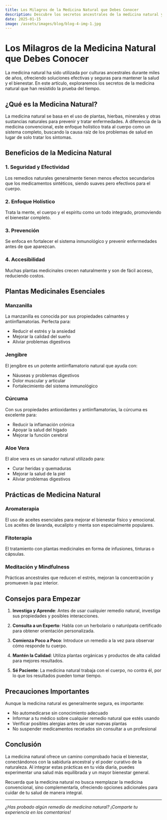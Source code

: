 ```yaml
---
title: Los Milagros de la Medicina Natural que Debes Conocer
description: Descubre los secretos ancestrales de la medicina natural y cómo pueden transformar tu vida y bienestar
date: 2025-01-15
image: /assets/images/blog/blog-4-img-1.jpg
---
```


# Los Milagros de la Medicina Natural que Debes Conocer

La medicina natural ha sido utilizada por culturas ancestrales durante miles de años, ofreciendo soluciones efectivas y seguras para mantener la salud y el bienestar. En este artículo, exploraremos los secretos de la medicina natural que han resistido la prueba del tiempo.

## ¿Qué es la Medicina Natural?

La medicina natural se basa en el uso de plantas, hierbas, minerales y otras sustancias naturales para prevenir y tratar enfermedades. A diferencia de la medicina convencional, este enfoque holístico trata al cuerpo como un sistema completo, buscando la causa raíz de los problemas de salud en lugar de solo tratar los síntomas.

## Beneficios de la Medicina Natural

### 1. **Seguridad y Efectividad**
Los remedios naturales generalmente tienen menos efectos secundarios que los medicamentos sintéticos, siendo suaves pero efectivos para el cuerpo.

### 2. **Enfoque Holístico**
Trata la mente, el cuerpo y el espíritu como un todo integrado, promoviendo el bienestar completo.

### 3. **Prevención**
Se enfoca en fortalecer el sistema inmunológico y prevenir enfermedades antes de que aparezcan.

### 4. **Accesibilidad**
Muchas plantas medicinales crecen naturalmente y son de fácil acceso, reduciendo costos.

## Plantas Medicinales Esenciales

### Manzanilla
La manzanilla es conocida por sus propiedades calmantes y antiinflamatorias. Perfecta para:
- Reducir el estrés y la ansiedad
- Mejorar la calidad del sueño
- Aliviar problemas digestivos

### Jengibre
El jengibre es un potente antiinflamatorio natural que ayuda con:
- Náuseas y problemas digestivos
- Dolor muscular y articular
- Fortalecimiento del sistema inmunológico

### Cúrcuma
Con sus propiedades antioxidantes y antiinflamatorias, la cúrcuma es excelente para:
- Reducir la inflamación crónica
- Apoyar la salud del hígado
- Mejorar la función cerebral

### Aloe Vera
El aloe vera es un sanador natural utilizado para:
- Curar heridas y quemaduras
- Mejorar la salud de la piel
- Aliviar problemas digestivos

## Prácticas de Medicina Natural

### Aromaterapia
El uso de aceites esenciales para mejorar el bienestar físico y emocional. Los aceites de lavanda, eucalipto y menta son especialmente populares.

### Fitoterapia
El tratamiento con plantas medicinales en forma de infusiones, tinturas o cápsulas.

### Meditación y Mindfulness
Prácticas ancestrales que reducen el estrés, mejoran la concentración y promueven la paz interior.

## Consejos para Empezar

1. **Investiga y Aprende**: Antes de usar cualquier remedio natural, investiga sus propiedades y posibles interacciones.

2. **Consulta a un Experto**: Habla con un herbolario o naturópata certificado para obtener orientación personalizada.

3. **Comienza Poco a Poco**: Introduce un remedio a la vez para observar cómo responde tu cuerpo.

4. **Mantén la Calidad**: Utiliza plantas orgánicas y productos de alta calidad para mejores resultados.

5. **Sé Paciente**: La medicina natural trabaja con el cuerpo, no contra él, por lo que los resultados pueden tomar tiempo.

## Precauciones Importantes

Aunque la medicina natural es generalmente segura, es importante:
- No automedicarse sin conocimiento adecuado
- Informar a tu médico sobre cualquier remedio natural que estés usando
- Verificar posibles alergias antes de usar nuevas plantas
- No suspender medicamentos recetados sin consultar a un profesional

## Conclusión

La medicina natural ofrece un camino comprobado hacia el bienestar, conectándonos con la sabiduría ancestral y el poder curativo de la naturaleza. Al integrar estas prácticas en tu vida diaria, puedes experimentar una salud más equilibrada y un mayor bienestar general.

Recuerda que la medicina natural no busca reemplazar la medicina convencional, sino complementarla, ofreciendo opciones adicionales para cuidar de tu salud de manera integral.

---

*¿Has probado algún remedio de medicina natural? ¡Comparte tu experiencia en los comentarios!*
